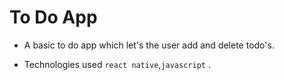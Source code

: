 # To Do App

- A basic to do app which let's the user add and delete todo's.

- Technologies used `react native`,`javascript` .
